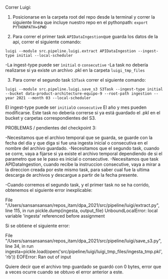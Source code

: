 Correr Luigi: 

1. Posicionarse en la carpeta root del repo desde la terminal y correr la siguiente linea que incluye nuestro repo en el pythonpath: 
``export PYTHONPATH=$PWD``

2. Para correr el primer task ``APIDataIngestion``que guarda los datos de la api, correr el siguiente comando: 


``luigi --module src.pipeline.luigi.extract APIDataIngestion --ingest-type initial --local-scheduler``


-La ingest-type puede ser ``ìnitial`` o ``consecutive``
-La task no debería realizarse si ya existe un archivo .pkl en la carpeta ``luigi_tmp_files``

3. Para correr el segundo task ``S3Task`` correr el siguiente comando:


``luigi --module src.pipeline.luigi.save_s3 S3Task --ingest-type initial --bucket data-product-architecture-equipo-9 --root-path ingestion --year 2021 --month 03 --local-scheduler``

El ingest-type puede ser ``initial``o ``consecutive``
El año y mes pueden modificarse. 
Este task no debería correrse si ya está guardado el .pkl en el bucket y carpetas correspondientes del S3. 

PROBLEMAS / pendientes del checkpoint 3: 

-Necesitamos que el archivo temporal que se guarda, se guarde con la fecha del dia y que diga si fue una ingesta inicial o consecutiva en el nombre del archivo guardado. 
-Necesitamos que el segundo task, cuando se corre, vaya a fijarse si ya existe el archivo temporal dependiendo de si el parametro que se le paso es inicial o consecutive. 
-Necesitamos que task APIDataIngestion, cuando recibe la instruccion consecutive, vaya a mirar a la direccion creada por este mismo task, para saber cual fue la ultima descarga de archivos y descargue a partir de la fecha presente. 

-Cuando corremos el segundo task, y el primer task no se ha corrido, obtenemos el siguiente error inexplicable:

  File "/Users/sansansansan/repos_itam/dpa_2021/src/pipeline/luigi/extract.py", line 115, in run
    pickle.dump(ingesta, output_file)
UnboundLocalError: local variable 'ingesta' referenced before assignment

Si se obtiene el siguiente error: 

  File "/Users/sansansansan/repos_itam/dpa_2021/src/pipeline/luigi/save_s3.py", line 34, in run
    ingesta=pickle.load(open('src/pipeline/luigi/luigi_tmp_files/ingesta_tmp.pkl', 'rb'))
EOFError: Ran out of input


Quiere decir que el archivo tmp guardado se guardó con 0 bytes, error que a veces ocurre cuando se obtuvo el error anterior a este. 

